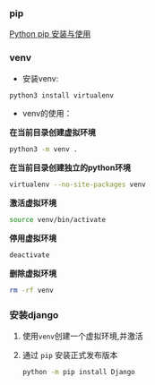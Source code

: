 ### pip

[Python pip 安装与使用 ](https://www.runoob.com/w3cnote/python-pip-install-usage.html)

### venv

+   安装venv:

```bash
python3 install virtualenv
```

+   venv的使用：

**在当前目录创建虚拟环境**

```bash
python3 -m venv .
```

**在当前目录创建独立的python环境**

```bash
virtualenv --no-site-packages venv
```

**激活虚拟环境**

```bash
source venv/bin/activate
```

**停用虚拟环境**

```bash
deactivate
```

**删除虚拟环境**

```bash
rm -rf venv
```



### 安装django

1.   使用`venv`创建一个虚拟环境,并激活

2.   通过 `pip` 安装正式发布版本

     ```bash
     python -m pip install Django
     ```

     